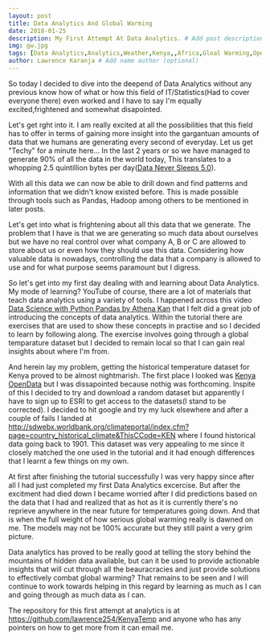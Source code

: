 ```yaml
---
layout: post
title: Data Analytics And Global Warming
date: 2018-01-25
description: My First Attempt At Data Analytics. # Add post description (optional)
img: gw.jpg
tags: [Data Analytics,Analytics,Weather,Kenya,,Africa,Gloal Warming,OpenData,Python,Pandas]
author: Lawrence Karanja # Add name author (optional)
---
```


So today I decided to dive into the deepend of Data Analytics without any 
previous know how of what or how this field of IT/Statistics(Had to cover everyone there) even worked and I have to say 
I'm equally excited,frightened and somewhat disapointed.

Let's get rght into it. I  am really excited at all the possibilities that this field has to offer 
in terms of gaining more insight into the gargantuan amounts of data that we humans are generating every second of everyday. 
Let us get "Techy" for a minute here... In the last 2 years or so we have managed to generate 90% of all the data in the world today,
This translates to a whopping 2.5 quintillion bytes per day(<a href="https://www.domo.com/learn/data-never-sleeps-5">Data Never Sleeps 5.0</a>). 

With all this data we can now be able to drill down and find patterns and information that we didn't know existed before. This is made possible through
tools such as Pandas, Hadoop among others to be mentioned in later posts.

Let's get into what is frightening about all this data that we generate. The problem that I have is that we are generating so much data about ourselves 
but we have no real control over what company A, B or C are allowed to store about us or even how they should use this data. Considering how valuable 
data is nowadays, controlling the data that a company is allowed to use and for what purpose seems paramount but I digress.

So let's get into my first day dealing with and learning about Data Analytics. My mode of learning? YouTube of course, there are a lot of 
materials that teach data analytics using a variety of tools. I happened across this video <a href="https://www.youtube.com/watch?v=POe1cufDWFs">Data Science with Python Pandas by Athena Kan</a> that I felt 
did a great job of introducing the concepts of data analytics. Within the tutorial there are exercises that are used to show these concepts in practise 
and so I decided to learn by following along. The exercise involves going through a global temparature dataset but I decided to remain local so that 
I can gain real insights about where I'm from.

And herein lay my problem, getting the historical temperature dataset for Kenya proved to be almost nightmarish. The first place I looked was <a href="http://www.opendata.go.ke/datasets">Kenya OpenData</a>
but I was dissapointed because nothig was forthcoming. Inspite of this I decided to try and download a random dataset but apparently I have to sign up to ESRI to get access to the datasets(I stand to be corrected).
I decided to hit google and try my luck elsewhere and after a couple of fails I landed at http://sdwebx.worldbank.org/climateportal/index.cfm?page=country_historical_climate&ThisCCode=KEN where I found historical data going back to 1901.
This dataset was very appealing to me since it closely matched the one used in the tutorial and it had enough differences that I learnt a few things on my own.

At first after finishing the tutorial successfully I was very happy since after all I had just completed my first Data Analytics excercise. But after the excitment had died
down I became worried after I did predictions based on the data that I had and realized that as hot as it is currently there's no reprieve anywhere in the near future for temperatures
going down. And that is when the full weight of how serious global warming really is dawned on me. The models may not be 100% accurate but they still paint a very grim picture.

Data analytics has proved to be really good at telling the story behind the mountains of hidden data available, but can it be used to
provide actionable insights that will cut through all the beauracracies and just provide solutions to effectively combat global warming? 
That remains to be seen and I will continue to work towards helping in this regard by learning as much as I can and going through as much data as I can.

The repository for this first attempt at analytics is at https://github.com/lawrence254/KenyaTemp and anyone who has any pointers on how to get more from it can email me.

